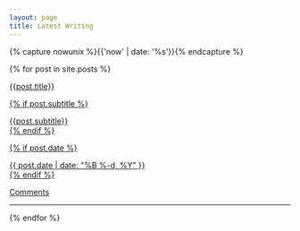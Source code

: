```yaml
---
layout: page
title: Latest Writing
---
```


<script id="dsq-count-scr" src="//tomcritchlow.disqus.com/count.js" async></script>

{% capture nowunix %}{{'now' | date: '%s'}}{% endcapture %}


{% for post in site.posts %}

  <a href="{{post.url}}"><div class="posttitle">{{post.title}}</div>

{% if post.subtitle %}
<div class='subtitle'>{{post.subtitle}}</div>
  {% endif %}

{% if post.date %}
<div class="dateline">{{ post.date | date: "%B %-d, %Y" }}</div>
  {% endif %}</a>

  <a href="{{post.url}}#disqus_thread">Comments</a>

<hr>

{% endfor %}